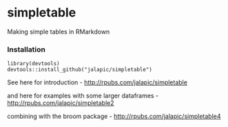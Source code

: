 # simpletable
Making simple tables in RMarkdown

### Installation

```
library(devtools)
devtools::install_github("jalapic/simpletable")
```

See here for introduction -  http://rpubs.com/jalapic/simpletable

and here for examples with some larger dataframes - http://rpubs.com/jalapic/simpletable2

combining with the broom package - http://rpubs.com/jalapic/simpletable4

